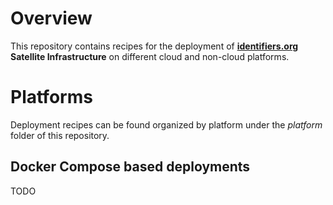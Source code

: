 # Overview
This repository contains recipes for the deployment of [__identifiers.org__](http://identifiers.org) **Satellite Infrastructure** on different cloud and non-cloud platforms.

# Platforms
Deployment recipes can be found organized by platform under the _platform_ folder of this repository.

## Docker Compose based deployments
TODO
